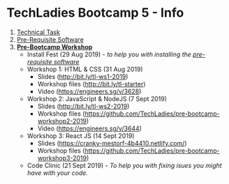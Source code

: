 # TechLadies Bootcamp 5 - Info

1. [Technical Task](./tech_task.md)
2. [Pre-Requisite Software](./pre_requisite_software.md)
3. **[Pre-Bootcamp Workshop](./pre_bootcamp_workshop.md)**
	- Install Fest (29 Aug 2019) - *to help you with installing the [pre-requisite software](./pre_requisite_software.md)*
	- Workshop 1: HTML & CSS (31 Aug 2019)
		- Slides (<http://bit.ly/tl-ws1-2019>)
		- Workshop files (<http://bit.ly/tl-starter>)
		- Video (<https://engineers.sg/v/3628>)
	- Workshop 2: JavaScript & NodeJS (7 Sept 2019)
        - Slides (<http://bit.ly/tl-ws2-2019>)
        - Workshop files (<https://github.com/TechLadies/pre-bootcamp-workshop2-2019>)
        - Video (<https://engineers.sg/v/3644>)
	- Workshop 3: React JS (14 Sept 2019)
    	- Slides (<https://cranky-mestorf-4b4410.netlify.com/>)
    	- Workshop files (<https://github.com/TechLadies/pre-bootcamp-workshop3-2019>)
	- Code Clinic (21 Sept 2019) - *To help you with fixing isues you might have with your code.*

